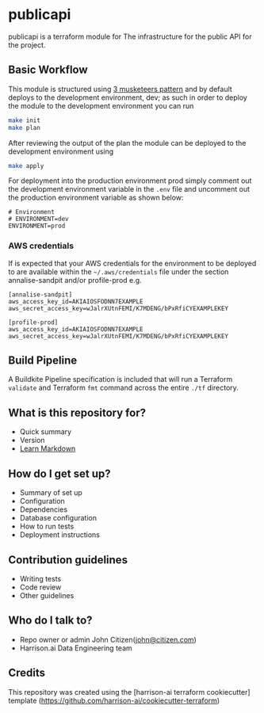 # publicapi #

publicapi is a terraform module for The infrastructure for the public API for the project.

## Basic Workflow
This module is structured using [3 musketeers pattern](https://3musketeers.io/) and by default deploys to the development environment, dev; as such in order to deploy the module to the development environment you can run

```bash
make init
make plan
```

After reviewing the output of the plan the module can be deployed to the development environment using

```bash
make apply
```

For deployment into the production environment prod simply comment out the development environment variable in the `.env` file and uncomment out the production environment variable as shown below:

```
# Environment
# ENVIRONMENT=dev
ENVIRONMENT=prod
```

### AWS credentials
If is expected that your AWS credentials for the environment to be deployed to are available within the `~/.aws/credentials` file under the section annalise-sandpit and/or profile-prod e.g.

```
[annalise-sandpit]
aws_access_key_id=AKIAIOSFODNN7EXAMPLE
aws_secret_access_key=wJalrXUtnFEMI/K7MDENG/bPxRfiCYEXAMPLEKEY

[profile-prod]
aws_access_key_id=AKIAIOSFODNN7EXAMPLE
aws_secret_access_key=wJalrXUtnFEMI/K7MDENG/bPxRfiCYEXAMPLEKEY
```

## Build Pipeline

A Buildkite Pipeline specification is included that will run a Terraform `validate` and Terraform `fmt` command across the entire `./tf` directory.


## What is this repository for?

* Quick summary
* Version
* [Learn Markdown](https://bitbucket.org/tutorials/markdowndemo)

## How do I get set up?

* Summary of set up
* Configuration
* Dependencies
* Database configuration
* How to run tests
* Deployment instructions

## Contribution guidelines

* Writing tests
* Code review
* Other guidelines

## Who do I talk to?

* Repo owner or admin John Citizen(john@citizen.com)
* Harrison.ai Data Engineering team

## Credits
This repository was created using the [harrison-ai terraform cookiecutter] template (https://github.com/harrison-ai/cookiecutter-terraform)
